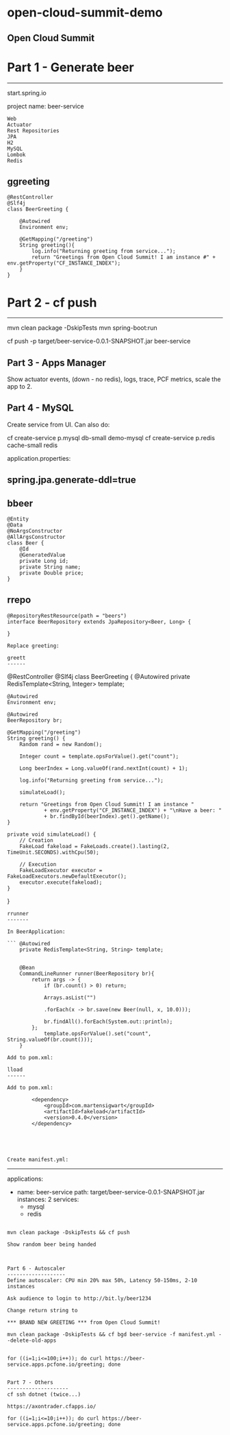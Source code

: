 # open-cloud-summit-demo

Open Cloud Summit
-----------------

# Part 1 - Generate beer
------------------------------

start.spring.io

project name: beer-service

```
Web
Actuator
Rest Repositories
JPA
H2
MySQL
Lombok
Redis
```

ggreeting
---------
```
@RestController
@Slf4j
class BeerGreeting {

	@Autowired
	Environment env;
	
	@GetMapping("/greeting")
	String greeting(){
		log.info("Returning greeting from service...");
		return "Greetings from Open Cloud Summit! I am instance #" + env.getProperty("CF_INSTANCE_INDEX");
	}
}
```

# Part 2 - cf push
------------------------------

mvn clean package -DskipTests
mvn spring-boot:run

cf push -p target/beer-service-0.0.1-SNAPSHOT.jar beer-service

Part 3 - Apps Manager
------------------------------

Show actuator events, (down - no redis), logs, trace, PCF metrics, scale the app to 2.

Part 4 - MySQL
------------------------------
Create service from UI. Can also do:

cf create-service p.mysql db-small demo-mysql
cf create-service p.redis cache-small redis

application.properties: 

spring.jpa.generate-ddl=true
----------

bbeer
------
```
@Entity
@Data
@NoArgsConstructor
@AllArgsConstructor
class Beer {
	@Id
	@GeneratedValue
	private Long id;
	private String name;
	private Double price;
}
```

rrepo
------
```
@RepositoryRestResource(path = "beers")
interface BeerRepository extends JpaRepository<Beer, Long> {

}

Replace greeting:

greett
------

```
@RestController
@Slf4j
class BeerGreeting {
	@Autowired
	private RedisTemplate<String, Integer> template;

	@Autowired
	Environment env;

	@Autowired
	BeerRepository br;

	@GetMapping("/greeting")
	String greeting() {
		Random rand = new Random();

		Integer count = template.opsForValue().get("count");

		Long beerIndex = Long.valueOf(rand.nextInt(count) + 1);

		log.info("Returning greeting from service...");
		
		simulateLoad();
		
		return "Greetings from Open Cloud Summit! I am instance "  
				+ env.getProperty("CF_INSTANCE_INDEX") + "\nHave a beer: "
				+ br.findById(beerIndex).get().getName();
	}
	
	private void simulateLoad() {
		// Creation
		FakeLoad fakeload = FakeLoads.create().lasting(2, TimeUnit.SECONDS).withCpu(50);

		// Execution
		FakeLoadExecutor executor = FakeLoadExecutors.newDefaultExecutor();
		executor.execute(fakeload);
	}

}

```
rrunner
-------

In BeerApplication:

```	@Autowired
	private RedisTemplate<String, String> template;


	@Bean
	CommandLineRunner runner(BeerRepository br){
		return args -> {
			if (br.count() > 0) return;

			Arrays.asList("")
			
			.forEach(x -> br.save(new Beer(null, x, 10.0)));
			
			br.findAll().forEach(System.out::println);
		};
    		template.opsForValue().set("count", String.valueOf(br.count()));
	}
```


```
Add to pom.xml:

lload
------

Add to pom.xml:

		<dependency>
			<groupId>com.martensigwart</groupId>
			<artifactId>fakeload</artifactId>
			<version>0.4.0</version>
		</dependency>





Create manifest.yml:
```
---
applications:
- name: beer-service
  path: target/beer-service-0.0.1-SNAPSHOT.jar
  instances: 2
  services:
  - mysql
  - redis
```

mvn clean package -DskipTests && cf push

Show random beer being handed



Part 6 - Autoscaler
-------------------
Define autoscaler: CPU min 20% max 50%, Latency 50-150ms, 2-10 instances

Ask audience to login to http://bit.ly/beer1234

Change return string to 

*** BRAND NEW GREETING *** from Open Cloud Summit!

mvn clean package -DskipTests && cf bgd beer-service -f manifest.yml --delete-old-apps


for ((i=1;i<=100;i++)); do curl https://beer-service.apps.pcfone.io/greeting; done


Part 7 - Others
--------------------
cf ssh dotnet (twice...)

https://axontrader.cfapps.io/

for ((i=1;i<=10;i++)); do curl https://beer-service.apps.pcfone.io/greeting; done
